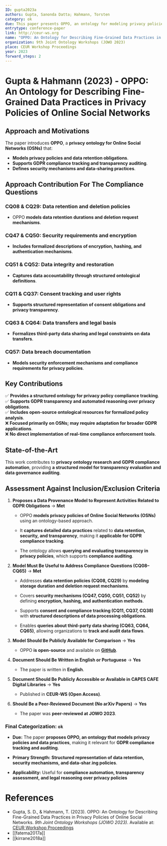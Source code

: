 ```yaml
---
ID: gupta2023a
authors: Gupta, Sanonda Datta; Hahmann, Torsten
category: ok
due: This paper presents OPPO, an ontology for modeling privacy policies and fine-grained data practices in Online Social Networks (OSNs). The ontology enables GDPR compliance tracking, formalized transparency assessment, and automated reasoning over data retention and security obligations.
entrytype: conference-paper
link: http://ceur-ws.org
name: "OPPO: An Ontology for Describing Fine-Grained Data Practices in Privacy Policies of Online Social Networks"
organization: 9th Joint Ontology Workshops (JOWO 2023)
place: CEUR Workshop Proceedings
year: 2023
forward_steps: 2
---
```


# Gupta & Hahmann (2023) - OPPO: An Ontology for Describing Fine-Grained Data Practices in Privacy Policies of Online Social Networks

## Approach and Motivations

The paper introduces **OPPO**, a **privacy ontology for Online Social Networks (OSNs)** that:

- **Models privacy policies and data retention obligations**.  
- **Supports GDPR compliance tracking and transparency auditing**.  
- **Defines security mechanisms and data-sharing practices**.  

## Approach Contribution For The Compliance Questions

### **CQ08 & CQ29: Data retention and deletion policies**  
- OPPO **models data retention durations and deletion request mechanisms**.  

### **CQ47 & CQ50: Security requirements and encryption**  
- **Includes formalized descriptions of encryption, hashing, and authentication mechanisms**.  

### **CQ51 & CQ52: Data integrity and restoration**  
- **Captures data accountability through structured ontological definitions**.  

### **CQ11 & CQ37: Consent tracking and user rights**  
- **Supports structured representation of consent obligations and privacy transparency**.  

### **CQ63 & CQ64: Data transfers and legal basis**  
- **Formalizes third-party data sharing and legal constraints on data transfers**.  

### **CQ57: Data breach documentation**  
- **Models security enforcement mechanisms and compliance requirements for privacy policies**.  


## Key Contributions

✅ **Provides a structured ontology for privacy policy compliance tracking**.  
✅ **Supports GDPR transparency and automated reasoning over privacy obligations**.  
✅ **Includes open-source ontological resources for formalized policy analysis**.  
❌ **Focused primarily on OSNs; may require adaptation for broader GDPR applications**.  
❌ **No direct implementation of real-time compliance enforcement tools**.  

## State-of-the-Art

This work contributes to **privacy ontology research and GDPR compliance automation**, providing **a structured model for transparency evaluation and data governance auditing**.

## **Assessment Against Inclusion/Exclusion Criteria**

1. **Proposes a Data Provenance Model to Represent Activities Related to GDPR Obligations** → **Met**
    
    - OPPO **models privacy policies of Online Social Networks (OSNs)** using an ontology-based approach.
        
    - It **captures detailed data practices** related to **data retention, security, and transparency**, making it **applicable for GDPR compliance tracking**.
        
    - The ontology allows **querying and evaluating transparency in privacy policies**, which supports **compliance auditing**.
        
2. **Model Must Be Useful to Address Compliance Questions (CQ08–CQ65)** → **Met**
    
    - Addresses **data retention policies (CQ08, CQ29)** by **modeling storage duration and deletion request mechanisms**.
        
    - Covers **security mechanisms (CQ47, CQ50, CQ51, CQ52)** by defining **encryption, hashing, and authentication methods**.
        
    - Supports **consent and compliance tracking (CQ11, CQ37, CQ38)** with **structured descriptions of data processing obligations**.
        
    - Enables **queries about third-party data sharing (CQ63, CQ64, CQ65)**, allowing organizations to **track and audit data flows**.
        
3. **Model Should Be Publicly Available for Comparison** → **Yes**
    
    - OPPO **is open-source** and available on [**GitHub**](https://github.com/SanondaDattaGupta/OPPO-Ontology/).
        
4. **Document Should Be Written in English or Portuguese** → **Yes**
    
    - The paper is written in **English**.
        
5. **Document Should Be Publicly Accessible or Available in CAPES CAFE Digital Libraries** → **Yes**
    
    - Published in **CEUR-WS (Open Access)**.
        
6. **Should Be a Peer-Reviewed Document (No arXiv Papers)** → **Yes**
    
    - The paper was **peer-reviewed at JOWO 2023**.
        

### **Final Categorization:** `ok`

- **Due:** The paper **proposes OPPO, an ontology that models privacy policies and data practices**, making it relevant for **GDPR compliance tracking and auditing**.
    
- **Primary Strength:** **Structured representation of data retention, security mechanisms, and data-shar**.**ing policies**.
    
- **Applicability:** Useful for **compliance automation, transparency assessment, and legal reasoning over privacy policies**

# References

- Gupta, S. D., & Hahmann, T. (2023). OPPO: An Ontology for Describing Fine-Grained Data Practices in Privacy Policies of Online Social Networks. *9th Joint Ontology Workshops (JOWO 2023)*. Available at: [CEUR Workshop Proceedings](http://ceur-ws.org)
- [[fatema2017a]]
- [[kirrane2018a]]
